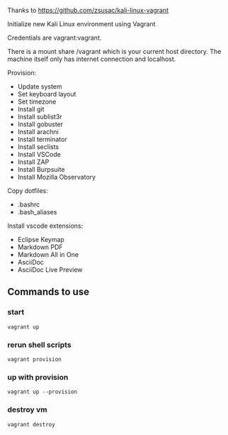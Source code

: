Thanks to https://github.com/zsusac/kali-linux-vagrant

Initialize new Kali Linux environment using Vagrant

Credentials are vagrant:vagrant.

There is a mount share /vagrant which is your current host directory.
The machine itself only has internet connection and localhost.

Provision:
- Update system
- Set keyboard layout
- Set timezone
- Install git
- Install sublist3r
- Install gobuster
- Install arachni
- Install terminator
- Install seclists
- Install VSCode
- Install ZAP
- Install Burpsuite
- Install Mozilla Observatory

Copy dotfiles:
- .bashrc
- .bash_aliases

Install vscode extensions:
- Eclipse Keymap
- Markdown PDF
- Markdown All in One
- AsciiDoc
- AsciiDoc Live Preview

## Commands to use


### start
<code>vagrant up</code>

### rerun shell scripts
<code>vagrant provision</code>

### up with provision
<code>vagrant up --provision</code>

### destroy vm
<code>vagrant destroy</code>